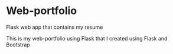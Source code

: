 # Web-portfolio
Flask web app that contains my resume

This is my web-portfolio using Flask that I created using Flask and Bootstrap

